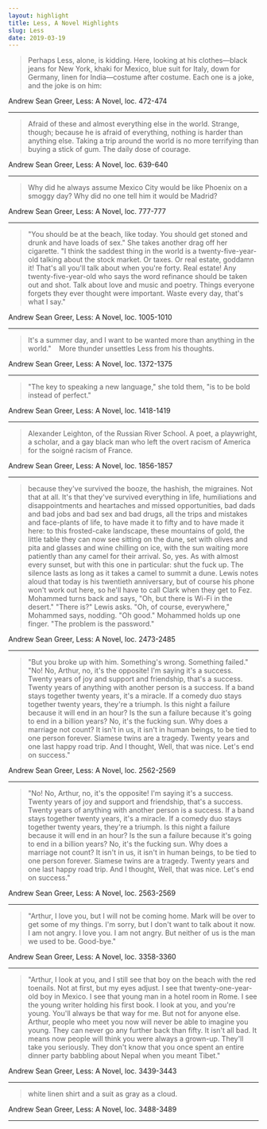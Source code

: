 ```yaml
---
layout: highlight
title: Less, A Novel Highlights
slug: Less
date: 2019-03-19
---
```


> Perhaps Less, alone, is kidding. Here, looking at his clothes—black jeans for New York, khaki for Mexico, blue suit for Italy, down for Germany, linen for India—costume after costume. Each one is a joke, and the joke is on him:

Andrew Sean Greer, Less: A Novel, loc. 472-474
<hr>


> Afraid of these and almost everything else in the world. Strange, though; because he is afraid of everything, nothing is harder than anything else. Taking a trip around the world is no more terrifying than buying a stick of gum. The daily dose of courage.

Andrew Sean Greer, Less: A Novel, loc. 639-640
<hr>


> Why did he always assume Mexico City would be like Phoenix on a smoggy day? Why did no one tell him it would be Madrid?

Andrew Sean Greer, Less: A Novel, loc. 777-777
<hr>


> "You should be at the beach, like today. You should get stoned and drunk and have loads of sex." She takes another drag off her cigarette. "I think the saddest thing in the world is a twenty-five-year-old talking about the stock market. Or taxes. Or real estate, goddamn it! That's all you'll talk about when you're forty. Real estate! Any twenty-five-year-old who says the word refinance should be taken out and shot. Talk about love and music and poetry. Things everyone forgets they ever thought were important. Waste every day, that's what I say."

Andrew Sean Greer, Less: A Novel, loc. 1005-1010
<hr>


> It's a summer day, and I want to be wanted more than anything in the world."    More thunder unsettles Less from his thoughts.

Andrew Sean Greer, Less: A Novel, loc. 1372-1375
<hr>


> "The key to speaking a new language," she told them, "is to be bold instead of perfect."

Andrew Sean Greer, Less: A Novel, loc. 1418-1419
<hr>


> Alexander Leighton, of the Russian River School. A poet, a playwright, a scholar, and a gay black man who left the overt racism of America for the soigné racism of France.

Andrew Sean Greer, Less: A Novel, loc. 1856-1857
<hr>


> because they've survived the booze, the hashish, the migraines. Not that at all. It's that they've survived everything in life, humiliations and disappointments and heartaches and missed opportunities, bad dads and bad jobs and bad sex and bad drugs, all the trips and mistakes and face-plants of life, to have made it to fifty and to have made it here: to this frosted-cake landscape, these mountains of gold, the little table they can now see sitting on the dune, set with olives and pita and glasses and wine chilling on ice, with the sun waiting more patiently than any camel for their arrival. So, yes. As with almost every sunset, but with this one in particular: shut the fuck up. The silence lasts as long as it takes a camel to summit a dune. Lewis notes aloud that today is his twentieth anniversary, but of course his phone won't work out here, so he'll have to call Clark when they get to Fez. Mohammed turns back and says, "Oh, but there is Wi-Fi in the desert." "There is?" Lewis asks. "Oh, of course, everywhere," Mohammed says, nodding. "Oh good." Mohammed holds up one finger. "The problem is the password."

Andrew Sean Greer, Less: A Novel, loc. 2473-2485
<hr>


> "But you broke up with him. Something's wrong. Something failed." "No! No, Arthur, no, it's the opposite! I'm saying it's a success. Twenty years of joy and support and friendship, that's a success. Twenty years of anything with another person is a success. If a band stays together twenty years, it's a miracle. If a comedy duo stays together twenty years, they're a triumph. Is this night a failure because it will end in an hour? Is the sun a failure because it's going to end in a billion years? No, it's the fucking sun. Why does a marriage not count? It isn't in us, it isn't in human beings, to be tied to one person forever. Siamese twins are a tragedy. Twenty years and one last happy road trip. And I thought, Well, that was nice. Let's end on success."

Andrew Sean Greer, Less: A Novel, loc. 2562-2569
<hr>


> "No! No, Arthur, no, it's the opposite! I'm saying it's a success. Twenty years of joy and support and friendship, that's a success. Twenty years of anything with another person is a success. If a band stays together twenty years, it's a miracle. If a comedy duo stays together twenty years, they're a triumph. Is this night a failure because it will end in an hour? Is the sun a failure because it's going to end in a billion years? No, it's the fucking sun. Why does a marriage not count? It isn't in us, it isn't in human beings, to be tied to one person forever. Siamese twins are a tragedy. Twenty years and one last happy road trip. And I thought, Well, that was nice. Let's end on success."

Andrew Sean Greer, Less: A Novel, loc. 2563-2569
<hr>


> "Arthur, I love you, but I will not be coming home. Mark will be over to get some of my things. I'm sorry, but I don't want to talk about it now. I am not angry. I love you. I am not angry. But neither of us is the man we used to be. Good-bye."

Andrew Sean Greer, Less: A Novel, loc. 3358-3360
<hr>


> "Arthur, I look at you, and I still see that boy on the beach with the red toenails. Not at first, but my eyes adjust. I see that twenty-one-year-old boy in Mexico. I see that young man in a hotel room in Rome. I see the young writer holding his first book. I look at you, and you're young. You'll always be that way for me. But not for anyone else. Arthur, people who meet you now will never be able to imagine you young. They can never go any further back than fifty. It isn't all bad. It means now people will think you were always a grown-up. They'll take you seriously. They don't know that you once spent an entire dinner party babbling about Nepal when you meant Tibet."

Andrew Sean Greer, Less: A Novel, loc. 3439-3443
<hr>


> white linen shirt and a suit as gray as a cloud.

Andrew Sean Greer, Less: A Novel, loc. 3488-3489
<hr>
